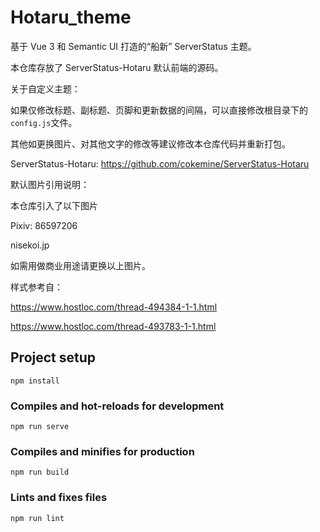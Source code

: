 # Hotaru_theme

基于 Vue 3 和 Semantic UI 打造的“船新” ServerStatus 主题。

本仓库存放了 ServerStatus-Hotaru 默认前端的源码。

关于自定义主题：

如果仅修改标题、副标题、页脚和更新数据的间隔，可以直接修改根目录下的`config.js`文件。

其他如更换图片、对其他文字的修改等建议修改本仓库代码并重新打包。

ServerStatus-Hotaru: https://github.com/cokemine/ServerStatus-Hotaru

默认图片引用说明：

本仓库引入了以下图片

Pixiv: 86597206

nisekoi.jp

如需用做商业用途请更换以上图片。

样式参考自：

https://www.hostloc.com/thread-494384-1-1.html 

https://www.hostloc.com/thread-493783-1-1.html

## Project setup
```
npm install
```

### Compiles and hot-reloads for development
```
npm run serve
```

### Compiles and minifies for production
```
npm run build
```

### Lints and fixes files
```
npm run lint
```

